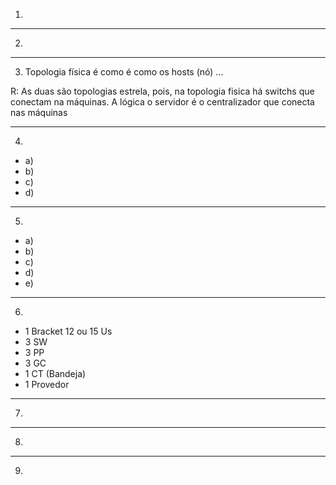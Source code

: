 1) 

---

2) 

---

3) Topologia física é como é como os hosts (nó) ...

R: As duas são topologias estrela, pois, na topologia fisica há switchs que conectam na máquinas. A lógica o servidor é o centralizador que conecta nas máquinas

---

4) 
- a)
- b)
- c)
- d)

---

5)
- a)
- b)
- c)
- d)
- e)

---

6)
- 1 Bracket 12 ou 15 Us
- 3 SW
- 3 PP
- 3 GC
- 1 CT (Bandeja)
- 1 Provedor

---

7) 

---

8)

---

9)